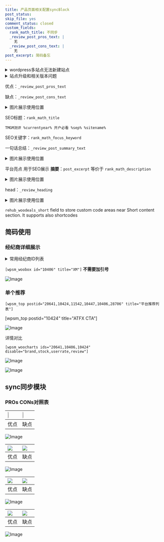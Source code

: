 ```yaml
---
title: 产品页面相关配置syncBlock
post_status: 
skip_file: yes
comment_status: closed
custom_fields:
  rank_math_title: 不同步
  _review_post_pros_text: |
    无
  _review_post_cons_text: |
    无
post_excerpt: 简码备忘
---
```

<details><summary>wordpress多站点无法新建站点</summary>

<li>和报错需要清理cookies一样的原因</li>
<li>wp-config.php里面<code>define( 'SUBDOMAIN_INSTALL', false );//子域名安装</code></li>
<li>新建子站点是用<code>define( 'SUBDOMAIN_INSTALL', true);//子域名安装</code> 完成以后，改成<code>false</code></li>
</details>

<details><summary>站点升级和相关版本问题</summary>

<p>wordpress：5.9.9
woocommerce：7.5.1
出现问题的地方：主题选项里面>><strong>Product layout >>compact style</strong></p>
<p>如何出现没有用过的字段 导致无法保存。先导出配置 然后进行修改，后面再次恢复即可。</p>
<p>出现部分字段无法显示时，需要返回默认布局后，对产品进行保存就好了。</p>
<p></p>
</details>

优点：`_review_post_pros_text`

缺点：`_review_post_cons_text`

<details><summary>图片展示使用位置</summary>

<img src="https://prod-files-secure.s3.us-west-2.amazonaws.com/39ed1227-6d7d-4570-be36-9ccd4a2c4241/f51d3d83-55d4-4bdf-9604-f37ec77ab556/Untitled.png?X-Amz-Algorithm=AWS4-HMAC-SHA256&X-Amz-Content-Sha256=UNSIGNED-PAYLOAD&X-Amz-Credential=ASIAZI2LB46675V4RL5Q%2F20250405%2Fus-west-2%2Fs3%2Faws4_request&X-Amz-Date=20250405T105522Z&X-Amz-Expires=3600&X-Amz-Security-Token=IQoJb3JpZ2luX2VjELH%2F%2F%2F%2F%2F%2F%2F%2F%2F%2FwEaCXVzLXdlc3QtMiJHMEUCIQD%2FIoBDsflxTf3N7H8YnogtSPuFZOcGNrnzHYCClEXGtAIgJbahDsnPHZMih%2B9l5wSAXU2VTCNI4Qxva2VF%2BwjH44oq%2FwMIKhAAGgw2Mzc0MjMxODM4MDUiDBMCJFRFS1rIHGl3TircA2yxRAg9c%2F8uhlggC6wy5DcslcY%2FzUsJrZWMRp1Ytl3FJCMLLKRkbKagIP4usMvIga7Yffizrll3%2F1L7CFY8QH4RC1yWy8GIM9FnQSIowDGcGWN7ufoyZq3SUoZCSuSdrCgfVsu%2FXffr2%2FQAEHaF9Vgt0d%2Fk6T6%2BqxESWByCNSvrjuBNGxWI%2BIa%2FDDXRamSLD1UoHfXYyaeDVSjhQ7e8GKEhaaM9%2FcMhkKf4VYNsR5fMrF6NEpk%2FlOtUVBva%2B2Qtg3jiOWbKWy20r5%2BdBXykJEOJw6D%2FCNNCCBkHcKYLN7%2FEfBBllexafpvKkqVoijuybddeIKSm8VBHgZNmSVoHvFXWJBn5cjRSUQgxaVC5z4Xi3huBst5r6tGS9fhTkDXZ9y0JxOdaGpMqXgvyMwDI6sshSVmL6jsswVOlaxf3mjcikWJ19W1GlLWiaBnXLfz1ZrysulkRRcf2h%2B%2BiIu9zVBnwjA4XgxgEZZ9Uos3R950jNatopBo43w0TmkUijNBySZ9a7P9SBV7P0gtpnpjuvr8b4%2FiGwhwMcODz1x30s1UL%2F4x8aeQQSXsGR5dOCo%2BtKbVaatt5Xxtifdq7IySWP00EnDuLMJXwUwMNkh4ZI23M80brzY8AjKiaSip3MIXiw78GOqUBqNQ7U8aXNmodaFx4%2Bl1LjUb5LrQwqoAUOAb%2BMrPjAm5vb7iCEkl4qgL9u9ze1FIX8%2B3GrqrEFfNOdLLZf3obm56zo39X4VEOUhgE3dVxeImCP57PKzAoBX6GLN1svOPzJ1En%2BFcHAxay4MsWe1Bv63GQkNG2kTEAucEdLDY3OtVNORPQy6PriacvZDDAsK1mthOO1rK9%2BmnRwO7fNLDd5XTRvCEr&X-Amz-Signature=71466663e9664a1a9d6f1494afc81df8043e599a6bb74ad3e02b1cb21ff750de&X-Amz-SignedHeaders=host&x-id=GetObject" alt="Image">
</details>

SEO标题：`rank_math_title`

`TMGM测评 %currentyear% 开户必看 %sep% %sitename%`

SEO关键字：`rank_math_focus_keyword`

一句话总结：`_review_post_summary_text`

<details><summary>图片展示使用位置</summary>

<img src="https://prod-files-secure.s3.us-west-2.amazonaws.com/39ed1227-6d7d-4570-be36-9ccd4a2c4241/4b96a922-296c-4f4e-8630-d1c870cbce01/Untitled.png?X-Amz-Algorithm=AWS4-HMAC-SHA256&X-Amz-Content-Sha256=UNSIGNED-PAYLOAD&X-Amz-Credential=ASIAZI2LB466YWNIC7DC%2F20250405%2Fus-west-2%2Fs3%2Faws4_request&X-Amz-Date=20250405T105522Z&X-Amz-Expires=3600&X-Amz-Security-Token=IQoJb3JpZ2luX2VjELH%2F%2F%2F%2F%2F%2F%2F%2F%2F%2FwEaCXVzLXdlc3QtMiJHMEUCIQDd61ujz%2BzcaPp9UVpqFXhJpn%2F6YE3TUT6kvNBF8RQ7dgIgb%2F8xdeZ%2BUYXBUDtbFYZEBHuuKW%2B27%2FC0GU0EQRcKfiIq%2FwMIKhAAGgw2Mzc0MjMxODM4MDUiDFSwLvNs7U2ncPWpvCrcA3ynJ%2FzO5t8NbJig3McShwVrTiPMX0LcGjpTEHn%2FV3HO1FmEFh%2BV6Az37nJilQkHwsYTSVE6FwQvKftkoLOCU5b89HFfziptBFCW1h9A0u2kycue7W%2FYoi5iA0rmu%2Fxe9rWQ1um9qPhhUY2ex2VrnWgcMRsrg1ZkJlJBqx%2F5vgcNPf0S8spQXBpBZySw76noaveTXLkEy8BBDZFXMn9shaNPJ2uz5DKSInR87N%2BxkMnMMxzIaMbskJrXB1LZ5iTjG654n6CKKQnptRdItvb7KeMG%2Fes7%2BmAdgpIaVlnfDogvnutHi6FvPqwHAtM%2BFuOvo6PkEZED9FsfAW8a0jct%2BSx1att%2FqhjTrVLeVhHLToIUmn2790RZu6OpZg2kdCNfcsFp95igX%2F9Llysa6ZMiXBKvGQpK3g7i3vBH16VXwzu%2BYdT4ZWP7FcbbxFi7XzP%2FgHUFGrFYHnv52DdN6DLFUlb2ri%2FtVDtODq0SVcLrNISSkXGFaVu%2FPPh1%2BjWnLiYAsacXFRJ8HV%2BXmWlBMVzBFf9U4oqjSJfcZllgGk7vmgHR5omaoa1x%2FxzZB03GZyqjGLXkA6XTjJLpuaK6u0zcsqAQTbn3Bf9OTxRXDyYdrrQ506l15Todz0jW7J%2BfMIbiw78GOqUB%2Be5E1W4h3zjxuG6hXjK2Xw6dJBpG4Fo0kqNH2EVa55ymEaNNRvvypvCDXO2epYgCKknQvxynzwPnvrw7jFSnfbqG8NKF%2BSyu1BGrSx4Q7m36D0K2FTuT572SLuUfRSuhZHfcNZ4RhPle94oezN7m%2Fpo9JAVjVSusxn2mnsqwK78AIiEEuLeGfrFTy63DFg7uKdbMDg9EnRKe6%2Bg1yIyBYa2rnadn&X-Amz-Signature=1f534cac66b70087439c6f2d00cf2098835399298d61ad3de9ca63b9f286905d&X-Amz-SignedHeaders=host&x-id=GetObject" alt="Image">
</details>

平台亮点 用于SEO展示 **摘要**：`post_excerpt`  等价于 `rank_math_description`

<details><summary>图片展示使用位置</summary>

<img src="https://prod-files-secure.s3.us-west-2.amazonaws.com/39ed1227-6d7d-4570-be36-9ccd4a2c4241/1ee11f63-b60a-4dfe-a7a7-d58ff23b5d88/Untitled.png?X-Amz-Algorithm=AWS4-HMAC-SHA256&X-Amz-Content-Sha256=UNSIGNED-PAYLOAD&X-Amz-Credential=ASIAZI2LB466U27ZYEY6%2F20250405%2Fus-west-2%2Fs3%2Faws4_request&X-Amz-Date=20250405T105522Z&X-Amz-Expires=3600&X-Amz-Security-Token=IQoJb3JpZ2luX2VjELL%2F%2F%2F%2F%2F%2F%2F%2F%2F%2FwEaCXVzLXdlc3QtMiJHMEUCIQCnHPIZEwYHRq8oNo5u8xh9bcRWMmZy8Im648kmLMGU8QIgQKkowFVGkpuIyq7rKYhuRHnvP9%2Bn13HRklyvAN6wsuIq%2FwMIKxAAGgw2Mzc0MjMxODM4MDUiDOAaLdyQA2gPTCs9JCrcA25EzN8nJo8L2L9qZ7%2BDd1z4Xx56MnwKjfDN%2BH2bojCUFIu1VzpZ4DyGu99vO5%2F2PME7SoWGepK%2BJLKdcGGHglERL18TgwPXKlgV1aAZ66LrVjhympXeh3Wl%2B6UvWmsj%2BLOX1Zl1wVQcRyF3onV4LQDfLRLmNRuonrLBS40bssMd03D955lTusRjYksXINHgQggiPQJPvI%2FIpK%2FQM3tfTMTMmIFfwhm0tdTRobcNcifMXM7lHOXsZKk7I4KtVjG%2BudmvGk2vzLDLrgN7RGEgMp9n21tKGQMPCxm4isleezEB1G4IxljhWif%2B6d4R7ntueSPtwe7snkmSB3bMfcQuVK%2F20VCYCEG0%2B%2FWAxy%2Bu1SJsJocwmNQ6GKMHIyLToVMKNJxYqK7recEe2ZwqUhIBczGJA3ROlUBjRHgVBZl%2FwhK8AGU7AGaeK8qTY9nccCojzEsTq1m8%2FFIXGNkZPj54UUo3jgeBEBk59ZaDVEjLykWcgAhJVEHQ%2FcSaw5eJN6jgWWjekmbmRJq789AuAJF9UIxNN2A9YG55cEHm3JpEM4T4Bbbs%2BNA1bcHP1NzQATqU%2BqdkrgYciaDEEBtCOtLBI0tavX4YjVQZ6hae654zZzn0850T9JHsF7beIaMgMKnxw78GOqUBkhuNNF6ntvVGTEAmPacHbVDZbod5VJYXZUYVUtSCAIrA6TChfhw8RzfYGaOSn%2BH97exhw%2F1xQINjX8eupzEyxVsq%2Fi0yrhMii9TAnazekTH2ifIYLgICae3nJNpSRlgZU3zwSVmqQoGmMBHqpsA%2BjzVKSL4QB8jEL3pIeODoFHiFRNdEy7XbaXnMvzO8j6ut49XsD7iOYot8OrHxbfZhCw2OfAy9&X-Amz-Signature=b85422700110d15a6473e1a8697e41a047d1d749fefcec18f20b2501f901e190&X-Amz-SignedHeaders=host&x-id=GetObject" alt="Image">
<img src="https://prod-files-secure.s3.us-west-2.amazonaws.com/39ed1227-6d7d-4570-be36-9ccd4a2c4241/ad4118b5-78d8-4fbe-801e-3b29b5d99c01/Untitled.png?X-Amz-Algorithm=AWS4-HMAC-SHA256&X-Amz-Content-Sha256=UNSIGNED-PAYLOAD&X-Amz-Credential=ASIAZI2LB466U27ZYEY6%2F20250405%2Fus-west-2%2Fs3%2Faws4_request&X-Amz-Date=20250405T105522Z&X-Amz-Expires=3600&X-Amz-Security-Token=IQoJb3JpZ2luX2VjELL%2F%2F%2F%2F%2F%2F%2F%2F%2F%2FwEaCXVzLXdlc3QtMiJHMEUCIQCnHPIZEwYHRq8oNo5u8xh9bcRWMmZy8Im648kmLMGU8QIgQKkowFVGkpuIyq7rKYhuRHnvP9%2Bn13HRklyvAN6wsuIq%2FwMIKxAAGgw2Mzc0MjMxODM4MDUiDOAaLdyQA2gPTCs9JCrcA25EzN8nJo8L2L9qZ7%2BDd1z4Xx56MnwKjfDN%2BH2bojCUFIu1VzpZ4DyGu99vO5%2F2PME7SoWGepK%2BJLKdcGGHglERL18TgwPXKlgV1aAZ66LrVjhympXeh3Wl%2B6UvWmsj%2BLOX1Zl1wVQcRyF3onV4LQDfLRLmNRuonrLBS40bssMd03D955lTusRjYksXINHgQggiPQJPvI%2FIpK%2FQM3tfTMTMmIFfwhm0tdTRobcNcifMXM7lHOXsZKk7I4KtVjG%2BudmvGk2vzLDLrgN7RGEgMp9n21tKGQMPCxm4isleezEB1G4IxljhWif%2B6d4R7ntueSPtwe7snkmSB3bMfcQuVK%2F20VCYCEG0%2B%2FWAxy%2Bu1SJsJocwmNQ6GKMHIyLToVMKNJxYqK7recEe2ZwqUhIBczGJA3ROlUBjRHgVBZl%2FwhK8AGU7AGaeK8qTY9nccCojzEsTq1m8%2FFIXGNkZPj54UUo3jgeBEBk59ZaDVEjLykWcgAhJVEHQ%2FcSaw5eJN6jgWWjekmbmRJq789AuAJF9UIxNN2A9YG55cEHm3JpEM4T4Bbbs%2BNA1bcHP1NzQATqU%2BqdkrgYciaDEEBtCOtLBI0tavX4YjVQZ6hae654zZzn0850T9JHsF7beIaMgMKnxw78GOqUBkhuNNF6ntvVGTEAmPacHbVDZbod5VJYXZUYVUtSCAIrA6TChfhw8RzfYGaOSn%2BH97exhw%2F1xQINjX8eupzEyxVsq%2Fi0yrhMii9TAnazekTH2ifIYLgICae3nJNpSRlgZU3zwSVmqQoGmMBHqpsA%2BjzVKSL4QB8jEL3pIeODoFHiFRNdEy7XbaXnMvzO8j6ut49XsD7iOYot8OrHxbfZhCw2OfAy9&X-Amz-Signature=4fb4ffe57f772ede9867f301fecd6b9e1f1088ba2b548c5a90584e89f6bbf540&X-Amz-SignedHeaders=host&x-id=GetObject" alt="Image">
<img src="https://prod-files-secure.s3.us-west-2.amazonaws.com/39ed1227-6d7d-4570-be36-9ccd4a2c4241/a38cf7c9-a79c-4b64-9e94-13589fe0758b/Untitled.png?X-Amz-Algorithm=AWS4-HMAC-SHA256&X-Amz-Content-Sha256=UNSIGNED-PAYLOAD&X-Amz-Credential=ASIAZI2LB466U27ZYEY6%2F20250405%2Fus-west-2%2Fs3%2Faws4_request&X-Amz-Date=20250405T105522Z&X-Amz-Expires=3600&X-Amz-Security-Token=IQoJb3JpZ2luX2VjELL%2F%2F%2F%2F%2F%2F%2F%2F%2F%2FwEaCXVzLXdlc3QtMiJHMEUCIQCnHPIZEwYHRq8oNo5u8xh9bcRWMmZy8Im648kmLMGU8QIgQKkowFVGkpuIyq7rKYhuRHnvP9%2Bn13HRklyvAN6wsuIq%2FwMIKxAAGgw2Mzc0MjMxODM4MDUiDOAaLdyQA2gPTCs9JCrcA25EzN8nJo8L2L9qZ7%2BDd1z4Xx56MnwKjfDN%2BH2bojCUFIu1VzpZ4DyGu99vO5%2F2PME7SoWGepK%2BJLKdcGGHglERL18TgwPXKlgV1aAZ66LrVjhympXeh3Wl%2B6UvWmsj%2BLOX1Zl1wVQcRyF3onV4LQDfLRLmNRuonrLBS40bssMd03D955lTusRjYksXINHgQggiPQJPvI%2FIpK%2FQM3tfTMTMmIFfwhm0tdTRobcNcifMXM7lHOXsZKk7I4KtVjG%2BudmvGk2vzLDLrgN7RGEgMp9n21tKGQMPCxm4isleezEB1G4IxljhWif%2B6d4R7ntueSPtwe7snkmSB3bMfcQuVK%2F20VCYCEG0%2B%2FWAxy%2Bu1SJsJocwmNQ6GKMHIyLToVMKNJxYqK7recEe2ZwqUhIBczGJA3ROlUBjRHgVBZl%2FwhK8AGU7AGaeK8qTY9nccCojzEsTq1m8%2FFIXGNkZPj54UUo3jgeBEBk59ZaDVEjLykWcgAhJVEHQ%2FcSaw5eJN6jgWWjekmbmRJq789AuAJF9UIxNN2A9YG55cEHm3JpEM4T4Bbbs%2BNA1bcHP1NzQATqU%2BqdkrgYciaDEEBtCOtLBI0tavX4YjVQZ6hae654zZzn0850T9JHsF7beIaMgMKnxw78GOqUBkhuNNF6ntvVGTEAmPacHbVDZbod5VJYXZUYVUtSCAIrA6TChfhw8RzfYGaOSn%2BH97exhw%2F1xQINjX8eupzEyxVsq%2Fi0yrhMii9TAnazekTH2ifIYLgICae3nJNpSRlgZU3zwSVmqQoGmMBHqpsA%2BjzVKSL4QB8jEL3pIeODoFHiFRNdEy7XbaXnMvzO8j6ut49XsD7iOYot8OrHxbfZhCw2OfAy9&X-Amz-Signature=a3ecde2be43e03f98ff97669e4270961704770b865ec376808b571ef314a8780&X-Amz-SignedHeaders=host&x-id=GetObject" alt="Image">
<img src="https://prod-files-secure.s3.us-west-2.amazonaws.com/39ed1227-6d7d-4570-be36-9ccd4a2c4241/7da6fc1e-d2ac-42ae-8c75-cb5749aa18f6/Untitled.png?X-Amz-Algorithm=AWS4-HMAC-SHA256&X-Amz-Content-Sha256=UNSIGNED-PAYLOAD&X-Amz-Credential=ASIAZI2LB466U27ZYEY6%2F20250405%2Fus-west-2%2Fs3%2Faws4_request&X-Amz-Date=20250405T105522Z&X-Amz-Expires=3600&X-Amz-Security-Token=IQoJb3JpZ2luX2VjELL%2F%2F%2F%2F%2F%2F%2F%2F%2F%2FwEaCXVzLXdlc3QtMiJHMEUCIQCnHPIZEwYHRq8oNo5u8xh9bcRWMmZy8Im648kmLMGU8QIgQKkowFVGkpuIyq7rKYhuRHnvP9%2Bn13HRklyvAN6wsuIq%2FwMIKxAAGgw2Mzc0MjMxODM4MDUiDOAaLdyQA2gPTCs9JCrcA25EzN8nJo8L2L9qZ7%2BDd1z4Xx56MnwKjfDN%2BH2bojCUFIu1VzpZ4DyGu99vO5%2F2PME7SoWGepK%2BJLKdcGGHglERL18TgwPXKlgV1aAZ66LrVjhympXeh3Wl%2B6UvWmsj%2BLOX1Zl1wVQcRyF3onV4LQDfLRLmNRuonrLBS40bssMd03D955lTusRjYksXINHgQggiPQJPvI%2FIpK%2FQM3tfTMTMmIFfwhm0tdTRobcNcifMXM7lHOXsZKk7I4KtVjG%2BudmvGk2vzLDLrgN7RGEgMp9n21tKGQMPCxm4isleezEB1G4IxljhWif%2B6d4R7ntueSPtwe7snkmSB3bMfcQuVK%2F20VCYCEG0%2B%2FWAxy%2Bu1SJsJocwmNQ6GKMHIyLToVMKNJxYqK7recEe2ZwqUhIBczGJA3ROlUBjRHgVBZl%2FwhK8AGU7AGaeK8qTY9nccCojzEsTq1m8%2FFIXGNkZPj54UUo3jgeBEBk59ZaDVEjLykWcgAhJVEHQ%2FcSaw5eJN6jgWWjekmbmRJq789AuAJF9UIxNN2A9YG55cEHm3JpEM4T4Bbbs%2BNA1bcHP1NzQATqU%2BqdkrgYciaDEEBtCOtLBI0tavX4YjVQZ6hae654zZzn0850T9JHsF7beIaMgMKnxw78GOqUBkhuNNF6ntvVGTEAmPacHbVDZbod5VJYXZUYVUtSCAIrA6TChfhw8RzfYGaOSn%2BH97exhw%2F1xQINjX8eupzEyxVsq%2Fi0yrhMii9TAnazekTH2ifIYLgICae3nJNpSRlgZU3zwSVmqQoGmMBHqpsA%2BjzVKSL4QB8jEL3pIeODoFHiFRNdEy7XbaXnMvzO8j6ut49XsD7iOYot8OrHxbfZhCw2OfAy9&X-Amz-Signature=5e236a72c8780ba8425b8ff95d24acf6fbd24d630d0bd1b0237f4c7fac0e2be7&X-Amz-SignedHeaders=host&x-id=GetObject" alt="Image">
<img src="https://prod-files-secure.s3.us-west-2.amazonaws.com/39ed1227-6d7d-4570-be36-9ccd4a2c4241/7e97f40a-eaee-47f5-b2f9-475f96808fa7/Untitled.png?X-Amz-Algorithm=AWS4-HMAC-SHA256&X-Amz-Content-Sha256=UNSIGNED-PAYLOAD&X-Amz-Credential=ASIAZI2LB466U27ZYEY6%2F20250405%2Fus-west-2%2Fs3%2Faws4_request&X-Amz-Date=20250405T105522Z&X-Amz-Expires=3600&X-Amz-Security-Token=IQoJb3JpZ2luX2VjELL%2F%2F%2F%2F%2F%2F%2F%2F%2F%2FwEaCXVzLXdlc3QtMiJHMEUCIQCnHPIZEwYHRq8oNo5u8xh9bcRWMmZy8Im648kmLMGU8QIgQKkowFVGkpuIyq7rKYhuRHnvP9%2Bn13HRklyvAN6wsuIq%2FwMIKxAAGgw2Mzc0MjMxODM4MDUiDOAaLdyQA2gPTCs9JCrcA25EzN8nJo8L2L9qZ7%2BDd1z4Xx56MnwKjfDN%2BH2bojCUFIu1VzpZ4DyGu99vO5%2F2PME7SoWGepK%2BJLKdcGGHglERL18TgwPXKlgV1aAZ66LrVjhympXeh3Wl%2B6UvWmsj%2BLOX1Zl1wVQcRyF3onV4LQDfLRLmNRuonrLBS40bssMd03D955lTusRjYksXINHgQggiPQJPvI%2FIpK%2FQM3tfTMTMmIFfwhm0tdTRobcNcifMXM7lHOXsZKk7I4KtVjG%2BudmvGk2vzLDLrgN7RGEgMp9n21tKGQMPCxm4isleezEB1G4IxljhWif%2B6d4R7ntueSPtwe7snkmSB3bMfcQuVK%2F20VCYCEG0%2B%2FWAxy%2Bu1SJsJocwmNQ6GKMHIyLToVMKNJxYqK7recEe2ZwqUhIBczGJA3ROlUBjRHgVBZl%2FwhK8AGU7AGaeK8qTY9nccCojzEsTq1m8%2FFIXGNkZPj54UUo3jgeBEBk59ZaDVEjLykWcgAhJVEHQ%2FcSaw5eJN6jgWWjekmbmRJq789AuAJF9UIxNN2A9YG55cEHm3JpEM4T4Bbbs%2BNA1bcHP1NzQATqU%2BqdkrgYciaDEEBtCOtLBI0tavX4YjVQZ6hae654zZzn0850T9JHsF7beIaMgMKnxw78GOqUBkhuNNF6ntvVGTEAmPacHbVDZbod5VJYXZUYVUtSCAIrA6TChfhw8RzfYGaOSn%2BH97exhw%2F1xQINjX8eupzEyxVsq%2Fi0yrhMii9TAnazekTH2ifIYLgICae3nJNpSRlgZU3zwSVmqQoGmMBHqpsA%2BjzVKSL4QB8jEL3pIeODoFHiFRNdEy7XbaXnMvzO8j6ut49XsD7iOYot8OrHxbfZhCw2OfAy9&X-Amz-Signature=ca3a3304dc8498bd407dd8c6f15347d06593a4ea7dd6819d484a6ac568e75b99&X-Amz-SignedHeaders=host&x-id=GetObject" alt="Image">
</details>

head：`_review_heading`

<details><summary>图片展示使用位置</summary>

<img src="https://prod-files-secure.s3.us-west-2.amazonaws.com/39ed1227-6d7d-4570-be36-9ccd4a2c4241/3a4650ad-9887-415c-889a-edd51fa54f27/Untitled.png?X-Amz-Algorithm=AWS4-HMAC-SHA256&X-Amz-Content-Sha256=UNSIGNED-PAYLOAD&X-Amz-Credential=ASIAZI2LB466WC3HRMHP%2F20250405%2Fus-west-2%2Fs3%2Faws4_request&X-Amz-Date=20250405T105523Z&X-Amz-Expires=3600&X-Amz-Security-Token=IQoJb3JpZ2luX2VjELH%2F%2F%2F%2F%2F%2F%2F%2F%2F%2FwEaCXVzLXdlc3QtMiJHMEUCIQDWuAFsSvH1p%2BmAWZ%2FWrLEcq5gkiJZJvv1y%2F4adaIL6VgIgQ1oaXexQRUf1wcdxGDTVhBOo%2FjLxLG497sR7ZpKJklsq%2FwMIKhAAGgw2Mzc0MjMxODM4MDUiDL83NunMo1Vm%2FX4XUyrcA3RcU21kmDieZybzBUEQNTmgvm31zZ0v7mI3eAdy76C8YQF21pnXqll%2Bzl0g0cNajGFJPIoxM1oLEPt8ESIyifz5hjR8FqHbUrs%2BOy94foziiSKuGnsJS59BJRzG85nlkktB%2FgxS5rc6lsXsHJ04FLcm2R%2BmD6DiwfzbwWyps0p1ihtom28x2okIyW0Qpwrw8dgVTu47N0rNf5yQn29ucpgXQ%2FqR3sy9%2B42V0ovw4ARZgwpBkKqlvCyD6LXiJde8nYsKaXBP8WLr9yATBMHHz9m61BRJLEl8E26nLxJFENgMBpVMya2qY2gFaaPPYi4Y1%2Frz9YzgtWGFPcxdCXS%2BwSwkPLMy4jZmWlPlQWA7Ub1L1M%2BPGySnsUNsczgrSRjv4hfz3pYZqOOoW4EJL%2BInYm82TipDus53eIDNvMnIgTrv0vu6JuhM64WAJCZhp5Tu2agaeVPNukcheUpTkmkRYWrIpWBaEm4dL3x1LXGLmwUsC%2FAtipPQcRMVscBiz%2BprIz8U99jFYEP%2Bm%2BpX20qR6wOQlGNjZ%2Bm%2FOETQEXLJTey9U2Y7bWlSdbCHWSMus6Hpr4pZZI0tb9I718YLODkRH6qfE5Tw7yn7r2w3DQVtXun8R7FOGEV1ofwMn%2BLjMNbhw78GOqUBWAp%2BW0o6ABITU5zfBl4y%2FXeHW9qFdkUbtBWpsEQZRR1Q3OfZjOhvQ4aw8wgjePTU56%2B5t67QskZImxTvnwMm%2FRob7LefN0fVoaSLop43simALlQ6YVCXLnnUd3NNLRGHetQzjNlvyMNYjtuLF1cgtNozb2ddP67YxrCiOzTrBqeGI%2FMj0FdB5QslHxFW1wB%2BMhyHlALOggs1k21IMzLSKrPrQN3B&X-Amz-Signature=5dd658ecc3eefae3d4fa8bf4d4fd88f8d679f3c45ce08ca2dc51ca23ea6e91a1&X-Amz-SignedHeaders=host&x-id=GetObject" alt="Image">
</details>

`rehub_woodeals_short`	field to store custom code areas near Short content section. It supports also shortcodes



## 简码使用

### 经纪商详细展示

<details><summary>常用经纪商ID列表</summary>

<pre><code class="php">嘉盛 ===> 20641  [wpsm_woobox id="20641" title="嘉盛"]
易信easymarkets ===> 11542  [wpsm_woobox id="11542" title="易信easymarkets"]
ATFX外汇 ===> 10424  [wpsm_woobox id="10424" title="ATFX"]
XM ===> 10406  [wpsm_woobox id="10406" title="XM"]
TMGM ===> 29622  [wpsm_woobox id="29622" title="TMGM"]
HYCM ===> 10447  [wpsm_woobox id="10447" title="HYCM"]
fpmarkets澳福外汇 ===> 20639  [wpsm_woobox id="20639" title="fpmarkets澳福外汇"]</code></pre>
</details>

`[wpsm_woobox id="10406" title="XM"]` **不需要加引号**

![Image](https://prod-files-secure.s3.us-west-2.amazonaws.com/39ed1227-6d7d-4570-be36-9ccd4a2c4241/4f898f9d-0fa7-4e43-acd3-ac6bc7be575a/Untitled.png?X-Amz-Algorithm=AWS4-HMAC-SHA256&X-Amz-Content-Sha256=UNSIGNED-PAYLOAD&X-Amz-Credential=ASIAZI2LB466XVYYDOSV%2F20250405%2Fus-west-2%2Fs3%2Faws4_request&X-Amz-Date=20250405T105521Z&X-Amz-Expires=3600&X-Amz-Security-Token=IQoJb3JpZ2luX2VjELH%2F%2F%2F%2F%2F%2F%2F%2F%2F%2FwEaCXVzLXdlc3QtMiJIMEYCIQCw0c3Q2g32X4XkA6I5C%2FuIvpv%2F2T09ShKI39Q1dNppGgIhAOd%2FofJgQepxPEgijHrEtXhIFxANyU%2BdfIOahe0DxoIBKv8DCCoQABoMNjM3NDIzMTgzODA1IgxRQJmUiOjZoMt51usq3AOo%2Fc2zaEMjetUBjl8cu5IDzUrQosSbr8QidMGE1XgTHfuwBwiw5ii3yoyecKH5KOpi0EuNQf34uC4ZiTo5N64%2FmmSYiSb3fIC92REEbG51AqvnTCk7xSQ8Me6E9o%2FEZU7kz3SR5Sue6aYK8cLIf1Gq7GEVzDb%2FEU6ZaPXykvBSWR1HrrZrQilq0wBAf7M5NUK5GymBDNOfQwsftZ8JpKqpQTh%2BkDOILavPJxyiP5Uv6LD6aq1upipo%2BRs1PFRBoSZcaEgsEKuNULNba%2FyVg%2FQ1TvHoemayns5dsiJPabToQnhhfjfoYG4on%2F6HM8WbmL7X4vfA%2Fshv6y%2BxrhmgYgcOGR%2FjeD8475GMcVterakRzNmq35Umoa8lnRXnadDDSqUQVGtQQS3zlcFFoFb%2FEx4CiDlpaVIud%2FItikTkyfAm5Fw4VJOqnIl79Y1AspIi2BzhdGv%2BhQ5SWg%2Bco2eM7EBUvt5SdzWo96TtgrAvD5pRYNlIzxLlhN8LgHDc9YE%2Fp0%2BYVuZJAOOiree2YSoZxt9XV0Ja4josuIJ4q1sVlBcuxtbEDpFYl8aINvFmwFhARKccKSK764M4Rs1Iminwrg4K1zm7G7Moaf3cjFo7dAG0wcemdJ0V3Jn9sRUwAjDq4cO%2FBjqkAXSoJU7Vow9b3HP0jVTGW7QSR%2FueNyFhaNcppwC4C%2BjH%2Bh%2F1RRjXUDB9OF6Z61tmPyfKHHbyMiCPeeVh9KAqX7GywR%2B9tCNNVKuHPIVjoC84l34%2FXUOW%2B7Gyp%2BHFbGZZE9thMwfI7opJE2KqpMrCXseo6EWrppwxaGb2BZZ64hcYLZYvAVvvoTB67t7XUriWm80fk68Ad8M872one0BCvUTkb9gn&X-Amz-Signature=307236a6c9e858361dc7567d966d4d73f6c75eb1415f287f19a08660751aeeb9&X-Amz-SignedHeaders=host&x-id=GetObject)

### 单个推荐
`[wpsm_top postid="20641,10424,11542,10447,10406,28706" title="平台推荐列表"]`

[wpsm_top postid="10424" title="ATFX CTA"]

![Image](https://prod-files-secure.s3.us-west-2.amazonaws.com/39ed1227-6d7d-4570-be36-9ccd4a2c4241/5ac620dc-51a8-48b6-b55d-91f47299193c/Untitled.png?X-Amz-Algorithm=AWS4-HMAC-SHA256&X-Amz-Content-Sha256=UNSIGNED-PAYLOAD&X-Amz-Credential=ASIAZI2LB466XVYYDOSV%2F20250405%2Fus-west-2%2Fs3%2Faws4_request&X-Amz-Date=20250405T105521Z&X-Amz-Expires=3600&X-Amz-Security-Token=IQoJb3JpZ2luX2VjELH%2F%2F%2F%2F%2F%2F%2F%2F%2F%2FwEaCXVzLXdlc3QtMiJIMEYCIQCw0c3Q2g32X4XkA6I5C%2FuIvpv%2F2T09ShKI39Q1dNppGgIhAOd%2FofJgQepxPEgijHrEtXhIFxANyU%2BdfIOahe0DxoIBKv8DCCoQABoMNjM3NDIzMTgzODA1IgxRQJmUiOjZoMt51usq3AOo%2Fc2zaEMjetUBjl8cu5IDzUrQosSbr8QidMGE1XgTHfuwBwiw5ii3yoyecKH5KOpi0EuNQf34uC4ZiTo5N64%2FmmSYiSb3fIC92REEbG51AqvnTCk7xSQ8Me6E9o%2FEZU7kz3SR5Sue6aYK8cLIf1Gq7GEVzDb%2FEU6ZaPXykvBSWR1HrrZrQilq0wBAf7M5NUK5GymBDNOfQwsftZ8JpKqpQTh%2BkDOILavPJxyiP5Uv6LD6aq1upipo%2BRs1PFRBoSZcaEgsEKuNULNba%2FyVg%2FQ1TvHoemayns5dsiJPabToQnhhfjfoYG4on%2F6HM8WbmL7X4vfA%2Fshv6y%2BxrhmgYgcOGR%2FjeD8475GMcVterakRzNmq35Umoa8lnRXnadDDSqUQVGtQQS3zlcFFoFb%2FEx4CiDlpaVIud%2FItikTkyfAm5Fw4VJOqnIl79Y1AspIi2BzhdGv%2BhQ5SWg%2Bco2eM7EBUvt5SdzWo96TtgrAvD5pRYNlIzxLlhN8LgHDc9YE%2Fp0%2BYVuZJAOOiree2YSoZxt9XV0Ja4josuIJ4q1sVlBcuxtbEDpFYl8aINvFmwFhARKccKSK764M4Rs1Iminwrg4K1zm7G7Moaf3cjFo7dAG0wcemdJ0V3Jn9sRUwAjDq4cO%2FBjqkAXSoJU7Vow9b3HP0jVTGW7QSR%2FueNyFhaNcppwC4C%2BjH%2Bh%2F1RRjXUDB9OF6Z61tmPyfKHHbyMiCPeeVh9KAqX7GywR%2B9tCNNVKuHPIVjoC84l34%2FXUOW%2B7Gyp%2BHFbGZZE9thMwfI7opJE2KqpMrCXseo6EWrppwxaGb2BZZ64hcYLZYvAVvvoTB67t7XUriWm80fk68Ad8M872one0BCvUTkb9gn&X-Amz-Signature=73da2c96492f1958d443a3a5ec0666352ff2d572488178147c2af75da43b4dbb&X-Amz-SignedHeaders=host&x-id=GetObject)

详情对比

`[wpsm_woocharts ids="20641,10406,10424" disable="brand,stock,userrate,review"]`

![Image](https://prod-files-secure.s3.us-west-2.amazonaws.com/39ed1227-6d7d-4570-be36-9ccd4a2c4241/bf3ba45f-b9f3-4295-8aef-b4a495fd25f4/Untitled.png?X-Amz-Algorithm=AWS4-HMAC-SHA256&X-Amz-Content-Sha256=UNSIGNED-PAYLOAD&X-Amz-Credential=ASIAZI2LB466XVYYDOSV%2F20250405%2Fus-west-2%2Fs3%2Faws4_request&X-Amz-Date=20250405T105521Z&X-Amz-Expires=3600&X-Amz-Security-Token=IQoJb3JpZ2luX2VjELH%2F%2F%2F%2F%2F%2F%2F%2F%2F%2FwEaCXVzLXdlc3QtMiJIMEYCIQCw0c3Q2g32X4XkA6I5C%2FuIvpv%2F2T09ShKI39Q1dNppGgIhAOd%2FofJgQepxPEgijHrEtXhIFxANyU%2BdfIOahe0DxoIBKv8DCCoQABoMNjM3NDIzMTgzODA1IgxRQJmUiOjZoMt51usq3AOo%2Fc2zaEMjetUBjl8cu5IDzUrQosSbr8QidMGE1XgTHfuwBwiw5ii3yoyecKH5KOpi0EuNQf34uC4ZiTo5N64%2FmmSYiSb3fIC92REEbG51AqvnTCk7xSQ8Me6E9o%2FEZU7kz3SR5Sue6aYK8cLIf1Gq7GEVzDb%2FEU6ZaPXykvBSWR1HrrZrQilq0wBAf7M5NUK5GymBDNOfQwsftZ8JpKqpQTh%2BkDOILavPJxyiP5Uv6LD6aq1upipo%2BRs1PFRBoSZcaEgsEKuNULNba%2FyVg%2FQ1TvHoemayns5dsiJPabToQnhhfjfoYG4on%2F6HM8WbmL7X4vfA%2Fshv6y%2BxrhmgYgcOGR%2FjeD8475GMcVterakRzNmq35Umoa8lnRXnadDDSqUQVGtQQS3zlcFFoFb%2FEx4CiDlpaVIud%2FItikTkyfAm5Fw4VJOqnIl79Y1AspIi2BzhdGv%2BhQ5SWg%2Bco2eM7EBUvt5SdzWo96TtgrAvD5pRYNlIzxLlhN8LgHDc9YE%2Fp0%2BYVuZJAOOiree2YSoZxt9XV0Ja4josuIJ4q1sVlBcuxtbEDpFYl8aINvFmwFhARKccKSK764M4Rs1Iminwrg4K1zm7G7Moaf3cjFo7dAG0wcemdJ0V3Jn9sRUwAjDq4cO%2FBjqkAXSoJU7Vow9b3HP0jVTGW7QSR%2FueNyFhaNcppwC4C%2BjH%2Bh%2F1RRjXUDB9OF6Z61tmPyfKHHbyMiCPeeVh9KAqX7GywR%2B9tCNNVKuHPIVjoC84l34%2FXUOW%2B7Gyp%2BHFbGZZE9thMwfI7opJE2KqpMrCXseo6EWrppwxaGb2BZZ64hcYLZYvAVvvoTB67t7XUriWm80fk68Ad8M872one0BCvUTkb9gn&X-Amz-Signature=131e8315120124c7435fc7f9472937cacc4fc429a527e38b9dac7b5a9a270c10&X-Amz-SignedHeaders=host&x-id=GetObject)

![Image](https://prod-files-secure.s3.us-west-2.amazonaws.com/39ed1227-6d7d-4570-be36-9ccd4a2c4241/30bc56ef-f383-4b48-9768-2ebc9e436ec0/Untitled.png?X-Amz-Algorithm=AWS4-HMAC-SHA256&X-Amz-Content-Sha256=UNSIGNED-PAYLOAD&X-Amz-Credential=ASIAZI2LB466XVYYDOSV%2F20250405%2Fus-west-2%2Fs3%2Faws4_request&X-Amz-Date=20250405T105521Z&X-Amz-Expires=3600&X-Amz-Security-Token=IQoJb3JpZ2luX2VjELH%2F%2F%2F%2F%2F%2F%2F%2F%2F%2FwEaCXVzLXdlc3QtMiJIMEYCIQCw0c3Q2g32X4XkA6I5C%2FuIvpv%2F2T09ShKI39Q1dNppGgIhAOd%2FofJgQepxPEgijHrEtXhIFxANyU%2BdfIOahe0DxoIBKv8DCCoQABoMNjM3NDIzMTgzODA1IgxRQJmUiOjZoMt51usq3AOo%2Fc2zaEMjetUBjl8cu5IDzUrQosSbr8QidMGE1XgTHfuwBwiw5ii3yoyecKH5KOpi0EuNQf34uC4ZiTo5N64%2FmmSYiSb3fIC92REEbG51AqvnTCk7xSQ8Me6E9o%2FEZU7kz3SR5Sue6aYK8cLIf1Gq7GEVzDb%2FEU6ZaPXykvBSWR1HrrZrQilq0wBAf7M5NUK5GymBDNOfQwsftZ8JpKqpQTh%2BkDOILavPJxyiP5Uv6LD6aq1upipo%2BRs1PFRBoSZcaEgsEKuNULNba%2FyVg%2FQ1TvHoemayns5dsiJPabToQnhhfjfoYG4on%2F6HM8WbmL7X4vfA%2Fshv6y%2BxrhmgYgcOGR%2FjeD8475GMcVterakRzNmq35Umoa8lnRXnadDDSqUQVGtQQS3zlcFFoFb%2FEx4CiDlpaVIud%2FItikTkyfAm5Fw4VJOqnIl79Y1AspIi2BzhdGv%2BhQ5SWg%2Bco2eM7EBUvt5SdzWo96TtgrAvD5pRYNlIzxLlhN8LgHDc9YE%2Fp0%2BYVuZJAOOiree2YSoZxt9XV0Ja4josuIJ4q1sVlBcuxtbEDpFYl8aINvFmwFhARKccKSK764M4Rs1Iminwrg4K1zm7G7Moaf3cjFo7dAG0wcemdJ0V3Jn9sRUwAjDq4cO%2FBjqkAXSoJU7Vow9b3HP0jVTGW7QSR%2FueNyFhaNcppwC4C%2BjH%2Bh%2F1RRjXUDB9OF6Z61tmPyfKHHbyMiCPeeVh9KAqX7GywR%2B9tCNNVKuHPIVjoC84l34%2FXUOW%2B7Gyp%2BHFbGZZE9thMwfI7opJE2KqpMrCXseo6EWrppwxaGb2BZZ64hcYLZYvAVvvoTB67t7XUriWm80fk68Ad8M872one0BCvUTkb9gn&X-Amz-Signature=a3fc0ab76bd06767fd9d12890963d24838d917fa0083d658fe9e2d3720eb8f4e&X-Amz-SignedHeaders=host&x-id=GetObject)

## sync同步模块

### PROs CONs对照表

| <img src="https://cdn.ifttt.fun/gh/jarlin8/OSS@main/icons/customize/pros.svg" height="auto" width="37.3%"> | <img src="https://cdn.ifttt.fun/gh/jarlin8/OSS@main/icons/customize/cons.svg" height="auto" width="28.8%"> |
| :--- | :--- |
| 优点 | 缺点 |

![Image](https://prod-files-secure.s3.us-west-2.amazonaws.com/39ed1227-6d7d-4570-be36-9ccd4a2c4241/8742b755-dfb5-4004-9a5f-d6e561664bd8/Untitled.png?X-Amz-Algorithm=AWS4-HMAC-SHA256&X-Amz-Content-Sha256=UNSIGNED-PAYLOAD&X-Amz-Credential=ASIAZI2LB466XVYYDOSV%2F20250405%2Fus-west-2%2Fs3%2Faws4_request&X-Amz-Date=20250405T105521Z&X-Amz-Expires=3600&X-Amz-Security-Token=IQoJb3JpZ2luX2VjELH%2F%2F%2F%2F%2F%2F%2F%2F%2F%2FwEaCXVzLXdlc3QtMiJIMEYCIQCw0c3Q2g32X4XkA6I5C%2FuIvpv%2F2T09ShKI39Q1dNppGgIhAOd%2FofJgQepxPEgijHrEtXhIFxANyU%2BdfIOahe0DxoIBKv8DCCoQABoMNjM3NDIzMTgzODA1IgxRQJmUiOjZoMt51usq3AOo%2Fc2zaEMjetUBjl8cu5IDzUrQosSbr8QidMGE1XgTHfuwBwiw5ii3yoyecKH5KOpi0EuNQf34uC4ZiTo5N64%2FmmSYiSb3fIC92REEbG51AqvnTCk7xSQ8Me6E9o%2FEZU7kz3SR5Sue6aYK8cLIf1Gq7GEVzDb%2FEU6ZaPXykvBSWR1HrrZrQilq0wBAf7M5NUK5GymBDNOfQwsftZ8JpKqpQTh%2BkDOILavPJxyiP5Uv6LD6aq1upipo%2BRs1PFRBoSZcaEgsEKuNULNba%2FyVg%2FQ1TvHoemayns5dsiJPabToQnhhfjfoYG4on%2F6HM8WbmL7X4vfA%2Fshv6y%2BxrhmgYgcOGR%2FjeD8475GMcVterakRzNmq35Umoa8lnRXnadDDSqUQVGtQQS3zlcFFoFb%2FEx4CiDlpaVIud%2FItikTkyfAm5Fw4VJOqnIl79Y1AspIi2BzhdGv%2BhQ5SWg%2Bco2eM7EBUvt5SdzWo96TtgrAvD5pRYNlIzxLlhN8LgHDc9YE%2Fp0%2BYVuZJAOOiree2YSoZxt9XV0Ja4josuIJ4q1sVlBcuxtbEDpFYl8aINvFmwFhARKccKSK764M4Rs1Iminwrg4K1zm7G7Moaf3cjFo7dAG0wcemdJ0V3Jn9sRUwAjDq4cO%2FBjqkAXSoJU7Vow9b3HP0jVTGW7QSR%2FueNyFhaNcppwC4C%2BjH%2Bh%2F1RRjXUDB9OF6Z61tmPyfKHHbyMiCPeeVh9KAqX7GywR%2B9tCNNVKuHPIVjoC84l34%2FXUOW%2B7Gyp%2BHFbGZZE9thMwfI7opJE2KqpMrCXseo6EWrppwxaGb2BZZ64hcYLZYvAVvvoTB67t7XUriWm80fk68Ad8M872one0BCvUTkb9gn&X-Amz-Signature=556af6e66a569a9a7e23aac0935da40a48397e9a00ac3fb2afe66bd193b48100&X-Amz-SignedHeaders=host&x-id=GetObject)

| <img src="https://cdn.ifttt.fun/gh/jarlin8/OSS@main/icons/customize/pros1.svg" height="auto"> | <img src="https://cdn.ifttt.fun/gh/jarlin8/OSS@main/icons/customize/cons1.svg" height="auto"> |
| :--- | :--- |
| 优点 | 缺点 |

![Image](https://prod-files-secure.s3.us-west-2.amazonaws.com/39ed1227-6d7d-4570-be36-9ccd4a2c4241/806358f8-c9c4-4e17-bb35-c6c76a5397a5/Untitled.png?X-Amz-Algorithm=AWS4-HMAC-SHA256&X-Amz-Content-Sha256=UNSIGNED-PAYLOAD&X-Amz-Credential=ASIAZI2LB466XVYYDOSV%2F20250405%2Fus-west-2%2Fs3%2Faws4_request&X-Amz-Date=20250405T105521Z&X-Amz-Expires=3600&X-Amz-Security-Token=IQoJb3JpZ2luX2VjELH%2F%2F%2F%2F%2F%2F%2F%2F%2F%2FwEaCXVzLXdlc3QtMiJIMEYCIQCw0c3Q2g32X4XkA6I5C%2FuIvpv%2F2T09ShKI39Q1dNppGgIhAOd%2FofJgQepxPEgijHrEtXhIFxANyU%2BdfIOahe0DxoIBKv8DCCoQABoMNjM3NDIzMTgzODA1IgxRQJmUiOjZoMt51usq3AOo%2Fc2zaEMjetUBjl8cu5IDzUrQosSbr8QidMGE1XgTHfuwBwiw5ii3yoyecKH5KOpi0EuNQf34uC4ZiTo5N64%2FmmSYiSb3fIC92REEbG51AqvnTCk7xSQ8Me6E9o%2FEZU7kz3SR5Sue6aYK8cLIf1Gq7GEVzDb%2FEU6ZaPXykvBSWR1HrrZrQilq0wBAf7M5NUK5GymBDNOfQwsftZ8JpKqpQTh%2BkDOILavPJxyiP5Uv6LD6aq1upipo%2BRs1PFRBoSZcaEgsEKuNULNba%2FyVg%2FQ1TvHoemayns5dsiJPabToQnhhfjfoYG4on%2F6HM8WbmL7X4vfA%2Fshv6y%2BxrhmgYgcOGR%2FjeD8475GMcVterakRzNmq35Umoa8lnRXnadDDSqUQVGtQQS3zlcFFoFb%2FEx4CiDlpaVIud%2FItikTkyfAm5Fw4VJOqnIl79Y1AspIi2BzhdGv%2BhQ5SWg%2Bco2eM7EBUvt5SdzWo96TtgrAvD5pRYNlIzxLlhN8LgHDc9YE%2Fp0%2BYVuZJAOOiree2YSoZxt9XV0Ja4josuIJ4q1sVlBcuxtbEDpFYl8aINvFmwFhARKccKSK764M4Rs1Iminwrg4K1zm7G7Moaf3cjFo7dAG0wcemdJ0V3Jn9sRUwAjDq4cO%2FBjqkAXSoJU7Vow9b3HP0jVTGW7QSR%2FueNyFhaNcppwC4C%2BjH%2Bh%2F1RRjXUDB9OF6Z61tmPyfKHHbyMiCPeeVh9KAqX7GywR%2B9tCNNVKuHPIVjoC84l34%2FXUOW%2B7Gyp%2BHFbGZZE9thMwfI7opJE2KqpMrCXseo6EWrppwxaGb2BZZ64hcYLZYvAVvvoTB67t7XUriWm80fk68Ad8M872one0BCvUTkb9gn&X-Amz-Signature=8ba14d9218969b34d102907a64db63c77dc5392b101bb630b1c647b8cbe92a15&X-Amz-SignedHeaders=host&x-id=GetObject)

| <img src="https://cdn.ifttt.fun/gh/jarlin8/OSS@main/icons/customize/pros2.svg" height="auto"> | <img src="https://cdn.ifttt.fun/gh/jarlin8/OSS@main/icons/customize/cons2.svg" height="auto"> |
| :--- | :--- |
| 优点 | 缺点 |

![Image](https://prod-files-secure.s3.us-west-2.amazonaws.com/39ed1227-6d7d-4570-be36-9ccd4a2c4241/a9245ec9-70dd-4005-b534-0d54315fc5f3/Untitled.png?X-Amz-Algorithm=AWS4-HMAC-SHA256&X-Amz-Content-Sha256=UNSIGNED-PAYLOAD&X-Amz-Credential=ASIAZI2LB466XVYYDOSV%2F20250405%2Fus-west-2%2Fs3%2Faws4_request&X-Amz-Date=20250405T105521Z&X-Amz-Expires=3600&X-Amz-Security-Token=IQoJb3JpZ2luX2VjELH%2F%2F%2F%2F%2F%2F%2F%2F%2F%2FwEaCXVzLXdlc3QtMiJIMEYCIQCw0c3Q2g32X4XkA6I5C%2FuIvpv%2F2T09ShKI39Q1dNppGgIhAOd%2FofJgQepxPEgijHrEtXhIFxANyU%2BdfIOahe0DxoIBKv8DCCoQABoMNjM3NDIzMTgzODA1IgxRQJmUiOjZoMt51usq3AOo%2Fc2zaEMjetUBjl8cu5IDzUrQosSbr8QidMGE1XgTHfuwBwiw5ii3yoyecKH5KOpi0EuNQf34uC4ZiTo5N64%2FmmSYiSb3fIC92REEbG51AqvnTCk7xSQ8Me6E9o%2FEZU7kz3SR5Sue6aYK8cLIf1Gq7GEVzDb%2FEU6ZaPXykvBSWR1HrrZrQilq0wBAf7M5NUK5GymBDNOfQwsftZ8JpKqpQTh%2BkDOILavPJxyiP5Uv6LD6aq1upipo%2BRs1PFRBoSZcaEgsEKuNULNba%2FyVg%2FQ1TvHoemayns5dsiJPabToQnhhfjfoYG4on%2F6HM8WbmL7X4vfA%2Fshv6y%2BxrhmgYgcOGR%2FjeD8475GMcVterakRzNmq35Umoa8lnRXnadDDSqUQVGtQQS3zlcFFoFb%2FEx4CiDlpaVIud%2FItikTkyfAm5Fw4VJOqnIl79Y1AspIi2BzhdGv%2BhQ5SWg%2Bco2eM7EBUvt5SdzWo96TtgrAvD5pRYNlIzxLlhN8LgHDc9YE%2Fp0%2BYVuZJAOOiree2YSoZxt9XV0Ja4josuIJ4q1sVlBcuxtbEDpFYl8aINvFmwFhARKccKSK764M4Rs1Iminwrg4K1zm7G7Moaf3cjFo7dAG0wcemdJ0V3Jn9sRUwAjDq4cO%2FBjqkAXSoJU7Vow9b3HP0jVTGW7QSR%2FueNyFhaNcppwC4C%2BjH%2Bh%2F1RRjXUDB9OF6Z61tmPyfKHHbyMiCPeeVh9KAqX7GywR%2B9tCNNVKuHPIVjoC84l34%2FXUOW%2B7Gyp%2BHFbGZZE9thMwfI7opJE2KqpMrCXseo6EWrppwxaGb2BZZ64hcYLZYvAVvvoTB67t7XUriWm80fk68Ad8M872one0BCvUTkb9gn&X-Amz-Signature=0736c790b656b1aac23abbb6fc9575be5968f2d624472f2b071e6dfad9058c65&X-Amz-SignedHeaders=host&x-id=GetObject)

| <img src="https://cdn.ifttt.fun/gh/jarlin8/OSS@main/icons/customize/pros3.svg" height="auto"> | <img src="https://cdn.ifttt.fun/gh/jarlin8/OSS@main/icons/customize/cons3.svg" height="auto"> |
| :--- | :--- |
| 优点 | 缺点 |

![Image](https://prod-files-secure.s3.us-west-2.amazonaws.com/39ed1227-6d7d-4570-be36-9ccd4a2c4241/e1e580a2-2e5c-4780-9ff4-19c318fc2284/Untitled.png?X-Amz-Algorithm=AWS4-HMAC-SHA256&X-Amz-Content-Sha256=UNSIGNED-PAYLOAD&X-Amz-Credential=ASIAZI2LB466XVYYDOSV%2F20250405%2Fus-west-2%2Fs3%2Faws4_request&X-Amz-Date=20250405T105521Z&X-Amz-Expires=3600&X-Amz-Security-Token=IQoJb3JpZ2luX2VjELH%2F%2F%2F%2F%2F%2F%2F%2F%2F%2FwEaCXVzLXdlc3QtMiJIMEYCIQCw0c3Q2g32X4XkA6I5C%2FuIvpv%2F2T09ShKI39Q1dNppGgIhAOd%2FofJgQepxPEgijHrEtXhIFxANyU%2BdfIOahe0DxoIBKv8DCCoQABoMNjM3NDIzMTgzODA1IgxRQJmUiOjZoMt51usq3AOo%2Fc2zaEMjetUBjl8cu5IDzUrQosSbr8QidMGE1XgTHfuwBwiw5ii3yoyecKH5KOpi0EuNQf34uC4ZiTo5N64%2FmmSYiSb3fIC92REEbG51AqvnTCk7xSQ8Me6E9o%2FEZU7kz3SR5Sue6aYK8cLIf1Gq7GEVzDb%2FEU6ZaPXykvBSWR1HrrZrQilq0wBAf7M5NUK5GymBDNOfQwsftZ8JpKqpQTh%2BkDOILavPJxyiP5Uv6LD6aq1upipo%2BRs1PFRBoSZcaEgsEKuNULNba%2FyVg%2FQ1TvHoemayns5dsiJPabToQnhhfjfoYG4on%2F6HM8WbmL7X4vfA%2Fshv6y%2BxrhmgYgcOGR%2FjeD8475GMcVterakRzNmq35Umoa8lnRXnadDDSqUQVGtQQS3zlcFFoFb%2FEx4CiDlpaVIud%2FItikTkyfAm5Fw4VJOqnIl79Y1AspIi2BzhdGv%2BhQ5SWg%2Bco2eM7EBUvt5SdzWo96TtgrAvD5pRYNlIzxLlhN8LgHDc9YE%2Fp0%2BYVuZJAOOiree2YSoZxt9XV0Ja4josuIJ4q1sVlBcuxtbEDpFYl8aINvFmwFhARKccKSK764M4Rs1Iminwrg4K1zm7G7Moaf3cjFo7dAG0wcemdJ0V3Jn9sRUwAjDq4cO%2FBjqkAXSoJU7Vow9b3HP0jVTGW7QSR%2FueNyFhaNcppwC4C%2BjH%2Bh%2F1RRjXUDB9OF6Z61tmPyfKHHbyMiCPeeVh9KAqX7GywR%2B9tCNNVKuHPIVjoC84l34%2FXUOW%2B7Gyp%2BHFbGZZE9thMwfI7opJE2KqpMrCXseo6EWrppwxaGb2BZZ64hcYLZYvAVvvoTB67t7XUriWm80fk68Ad8M872one0BCvUTkb9gn&X-Amz-Signature=1d33688a949230d0f728a18904b719e64759eead73910dec9e18b5dbe063c435&X-Amz-SignedHeaders=host&x-id=GetObject)